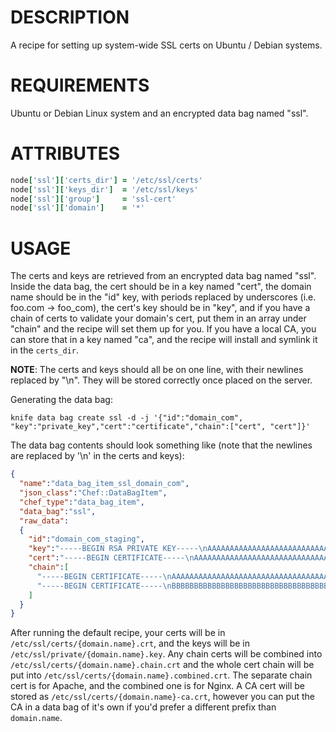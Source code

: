 DESCRIPTION
===========

A recipe for setting up system-wide SSL certs on Ubuntu / Debian systems.

REQUIREMENTS
============

Ubuntu or Debian Linux system and an encrypted data bag named "ssl".

ATTRIBUTES
==========

```ruby
node['ssl']['certs_dir'] = '/etc/ssl/certs'
node['ssl']['keys_dir']  = '/etc/ssl/keys'
node['ssl']['group']     = 'ssl-cert'
node['ssl']['domain']    = '*'
```

USAGE
=====

The certs and keys are retrieved from an encrypted data bag named "ssl". Inside
the data bag, the cert should be in a key named "cert", the domain name should
be in the "id" key, with periods replaced by underscores
(i.e. foo.com -> foo_com), the cert's key should be in "key", and if you have a
chain of certs to validate your domain's cert, put them in an array under
"chain" and the recipe will set them up for you. If you have a local CA, you can
store that in a key named "ca", and the recipe will install and symlink it in the
`certs_dir`.

**NOTE**: The certs and keys should all be on one line, with their newlines replaced
by "\n". They will be stored correctly once placed on the server.

Generating the data bag:

`knife data bag create ssl -d -j '{"id":"domain_com", "key":"private_key","cert":"certificate","chain":["cert", "cert"]}'`

The data bag contents should look something like (note that the newlines are
replaced by '\n' in the certs and keys):

```json
{
  "name":"data_bag_item_ssl_domain_com",
  "json_class":"Chef::DataBagItem",
  "chef_type":"data_bag_item",
  "data_bag":"ssl",
  "raw_data":
  {
    "id":"domain_com_staging",
    "key":"-----BEGIN RSA PRIVATE KEY-----\nAAAAAAAAAAAAAAAAAAAAAAAAAAAAAAAAAAAAAAAAAAAAAAAAAAAAAAAAAAAAAAAA\nAAAAAAAAAAAAAAAAAAAAAAAAAAAAAAAAAAAAAAAAAAAAAAAAAAAAAAAAAAAAAAAA\nAAAAAAAAAAAAAAAAAAAAAAAAAAAAAAAAAAAAAAAAAAAAAAAAAAAAAAAAAAAAAAAA\nAAAAAAAAAAAAAAAAAAAAAAAAAAAAAAAAAAAAAAAAAAAAAAAAAAAAAAAAAAAAAAAA\nAAAAAAAAAAAAAAAAAAAAAAAAAAAAAAAAAAAAAAAAAAAAAAAAAAAAAAAAAAAAAAAA\n-----END RSA PRIVATE KEY-----",
    "cert":"-----BEGIN CERTIFICATE-----\nAAAAAAAAAAAAAAAAAAAAAAAAAAAAAAAAAAAAAAAAAAAAAAAAAAAAAAAAAAAAAAAA\nAAAAAAAAAAAAAAAAAAAAAAAAAAAAAAAAAAAAAAAAAAAAAAAAAAAAAAAAAAAAAAAA\nAAAAAAAAAAAAAAAAAAAAAAAAAAAAAAAAAAAAAAAAAAAAAAAAAAAAAAAAAAAAAAAA\nAAAAAAAAAAAAAAAAAAAAAAAAAAAAAAAAAAAAAAAAAAAAAAAAAAAAAAAAAAAAAAAA\nAAAAAAAAAAAAAAAAAAAAAAAAAAAAAAAAAAAAAAAAAAAAAAAAAAAAAAAAAAAAAAAA\n-----END CERTIFICATE-----",
    "chain":[
      "-----BEGIN CERTIFICATE-----\nAAAAAAAAAAAAAAAAAAAAAAAAAAAAAAAAAAAAAAAAAAAAAAAAAAAAAAAAAAAAAAAA\nAAAAAAAAAAAAAAAAAAAAAAAAAAAAAAAAAAAAAAAAAAAAAAAAAAAAAAAAAAAAAAAA\nAAAAAAAAAAAAAAAAAAAAAAAAAAAAAAAAAAAAAAAAAAAAAAAAAAAAAAAAAAAAAAAA\nAAAAAAAAAAAAAAAAAAAAAAAAAAAAAAAAAAAAAAAAAAAAAAAAAAAAAAAAAAAAAAAA\nAAAAAAAAAAAAAAAAAAAAAAAAAAAAAAAAAAAAAAAAAAAAAAAAAAAAAAAAAAAAAAAA\n-----END CERTIFICATE-----",
      "-----BEGIN CERTIFICATE-----\nBBBBBBBBBBBBBBBBBBBBBBBBBBBBBBBBBBBBBBBBBBBBBBBBBBBBBBBBBBBBBBBB\nBBBBBBBBBBBBBBBBBBBBBBBBBBBBBBBBBBBBBBBBBBBBBBBBBBBBBBBBBBBBBBBB\nBBBBBBBBBBBBBBBBBBBBBBBBBBBBBBBBBBBBBBBBBBBBBBBBBBBBBBBBBBBBBBBB\nBBBBBBBBBBBBBBBBBBBBBBBBBBBBBBBBBBBBBBBBBBBBBBBBBBBBBBBBBBBBBBBB\nBBBBBBBBBBBBBBBBBBBBBBBBBBBBBBBBBBBBBBBBBBBBBBBBBBBBBBBBBBBBBBBB\n-----END CERTIFICATE-----"
    ]
  }
}

```


After running the default recipe, your certs will be in
`/etc/ssl/certs/{domain.name}.crt`, and the
keys will be in `/etc/ssl/private/{domain.name}.key`. Any chain certs will be
combined into `/etc/ssl/certs/{domain.name}.chain.crt` and the whole cert chain
will be put into `/etc/ssl/certs/{domain.name}.combined.crt`. The separate chain
cert is for Apache, and the combined one is for Nginx. A CA cert will be stored
as `/etc/ssl/certs/{domain.name}-ca.crt`, however you can put the CA in a data bag
of it's own if you'd prefer a different prefix than `domain.name`.
